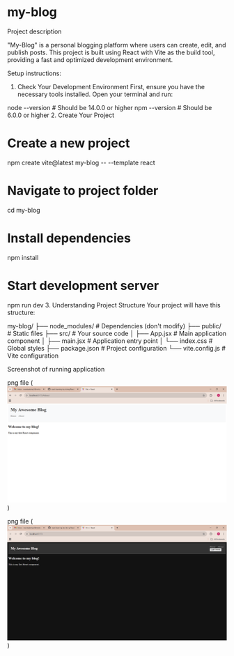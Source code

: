 # my-blog

Project description

"My-Blog" is a personal blogging platform where users can create, edit, and publish posts. This project is built using React with Vite as the build tool, providing a fast and optimized development environment. 

Setup instructions:

1. Check Your Development Environment
First, ensure you have the necessary tools installed. Open your terminal and run:

node --version  # Should be 14.0.0 or higher
npm --version   # Should be 6.0.0 or higher
2. Create Your Project
# Create a new project
npm create vite@latest my-blog -- --template react

# Navigate to project folder
cd my-blog

# Install dependencies
npm install

# Start development server
npm run dev
3. Understanding Project Structure
Your project will have this structure:

my-blog/
├── node_modules/     # Dependencies (don't modify)
├── public/          # Static files
├── src/             # Your source code
│   ├── App.jsx      # Main application component
│   ├── main.jsx     # Application entry point
│   └── index.css    # Global styles
├── package.json     # Project configuration
└── vite.config.js   # Vite configuration


Screenshot of running application


png file (![alt text](Screenshot.png))

png file (![alt text](Screenshot1.png))